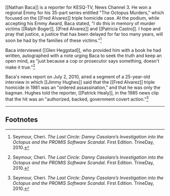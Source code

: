 [[Nathan Baca]] is a reporter for KESQ-TV, News Channel 3. He won a regional Emmy for his 35-part series entitled "The Octopus Murders," which focused on the [[Fred Alvarez]] triple homicide case. At the podium, while accepting his Emmy Award, Baca stated, "I do this in memory of murder victims [[Ralph Boger]], [[Fred Alvarez]] and [[Patricia Castro]]. I hope and pray that justice, a justice that has been delayed for far too many years, will soon be had by the families of these victims."[^1]

Baca interviewed [[Glen Heggstad]], who provided him with a book he had written, autographed with a note urging Baca to seek the truth and keep an open mind, as "just because a cop or prosecutor says something, doesn't make it true."[^1]

Baca's news report on July 2, 2010, aired a segment of a 25-year-old interview in which [[Jimmy Hughes]] said that the [[Fred Alvarez]] triple homicide in 1981 was an "ordered assassination," and that he was only the bagman. Hughes told the reporter, [[Patrick Healy]], in the 1985 news clip that the hit was an "authorized, backed, government covert action."[^1]

---
## Footnotes

[^1]: Seymour, Cheri. *The Last Circle: Danny Casolaro’s Investigation into the Octopus and the PROMIS Software Scandal*. First Edition. TrineDay, 2010.